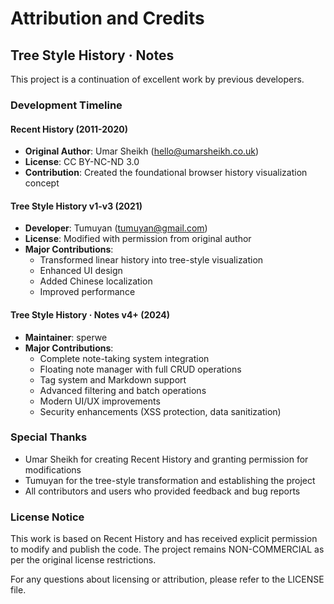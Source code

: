 # Attribution and Credits

## Tree Style History · Notes

This project is a continuation of excellent work by previous developers.

### Development Timeline

#### Recent History (2011-2020)
- **Original Author**: Umar Sheikh (hello@umarsheikh.co.uk)
- **License**: CC BY-NC-ND 3.0
- **Contribution**: Created the foundational browser history visualization concept

#### Tree Style History v1-v3 (2021)
- **Developer**: Tumuyan (tumuyan@gmail.com)
- **License**: Modified with permission from original author
- **Major Contributions**:
  - Transformed linear history into tree-style visualization
  - Enhanced UI design
  - Added Chinese localization
  - Improved performance

#### Tree Style History · Notes v4+ (2024)
- **Maintainer**: sperwe
- **Major Contributions**:
  - Complete note-taking system integration
  - Floating note manager with full CRUD operations
  - Tag system and Markdown support
  - Advanced filtering and batch operations
  - Modern UI/UX improvements
  - Security enhancements (XSS protection, data sanitization)

### Special Thanks

- Umar Sheikh for creating Recent History and granting permission for modifications
- Tumuyan for the tree-style transformation and establishing the project
- All contributors and users who provided feedback and bug reports

### License Notice

This work is based on Recent History and has received explicit permission to modify 
and publish the code. The project remains NON-COMMERCIAL as per the original license 
restrictions.

For any questions about licensing or attribution, please refer to the LICENSE file.
